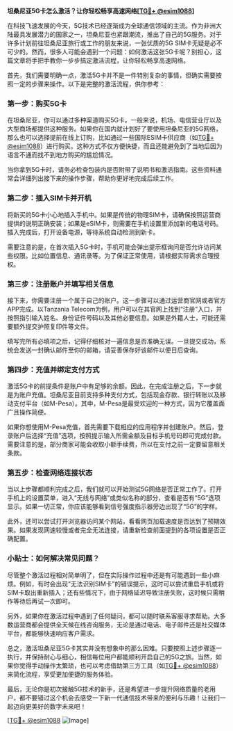 **坦桑尼亚5G卡怎么激活？让你轻松畅享高速网络[[TG💪+ @esim1088](https://t.me/s/esim1088)]**

在科技飞速发展的今天，5G技术已经逐渐成为全球通信领域的主流。作为非洲大陆最具发展潜力的国家之一，坦桑尼亚也紧跟潮流，推出了自己的5G服务。对于许多计划前往坦桑尼亚旅行或工作的朋友来说，一张优质的5G SIM卡无疑是必不可少的。然而，很多人可能会遇到一个问题：如何激活这张5G卡呢？别担心，这篇文章将手把手教你一步步搞定激活流程，让你轻松畅享高速网络。

首先，我们需要明确一点，激活5G卡并不是一件特别复杂的事情，但确实需要按照一定的步骤来操作。以下是完整的激活流程，供你参考：

### 第一步：购买5G卡

在坦桑尼亚，你可以通过多种渠道购买5G卡。一般来说，机场、电信营业厅以及大型商场都提供这种服务。如果你在国内就计划好了要使用坦桑尼亚的5G网络，那么也可以选择提前在线上订购，比如通过一些国际ESIM卡供应商（如[TG💪+ @esim1088](https://t.me/s/esim1088)）进行购买。这种方式不仅方便快捷，而且还能避免到了当地后因为语言不通而找不到地方购买的尴尬情况。

当你拿到5G卡时，请务必检查包装内是否附带了说明书和激活指南。这些资料通常会详细列出接下来的操作步骤，帮助你更好地完成后续工作。

### 第二步：插入SIM卡并开机

将新买的5G卡小心地插入手机中。如果是传统的物理SIM卡，请确保按照运营商提供的说明正确安装；如果是eSIM卡，则需要在手机设置里添加新的电话号码。插入完成后，打开设备电源，等待系统自动检测到新卡。

需要注意的是，在首次插入5G卡时，手机可能会弹出提示框询问是否允许访问某些权限。比如位置信息、通讯录等。为了保证正常使用，请根据实际需求合理授权。

### 第三步：注册账户并填写相关信息

接下来，你需要注册一个属于自己的账户。这一步骤可以通过运营商官网或者官方APP完成。以Tanzania Telecom为例，用户可以在其官网上找到“注册”入口，并按照指引输入姓名、身份证件号码以及其他必要信息。如果是外籍人士，可能还需要额外提交护照复印件等文件。

填写完所有必填项之后，记得仔细核对一遍信息是否准确无误。一旦提交成功，系统会发送一封确认邮件至你的邮箱，请妥善保存好该邮件以便日后查询。

### 第四步：充值并绑定支付方式

激活5G卡的前提条件是账户中有足够的余额。因此，在完成注册之后，下一步就是为账户充值。坦桑尼亚目前支持多种支付方式，包括现金存款、银行转账以及移动支付平台（如M-Pesa）。其中，M-Pesa是最受欢迎的一种方式，因为它覆盖面广且操作简便。

如果你想使用M-Pesa充值，首先需要下载相应的应用程序并创建账户。然后，登录账户后选择“充值”选项，按照提示输入所需金额及目标手机号码即可完成付款。需要注意的是，部分商家可能会收取小额手续费，所以在支付之前一定要留意相关条款。

### 第五步：检查网络连接状态

当以上步骤都顺利完成之后，我们就可以开始测试5G网络是否正常工作了。打开手机上的设置菜单，进入“无线与网络”或类似名称的部分，查看是否有“5G”选项显示。如果一切正常，你应该能够看到信号强度指示器旁边出现了“5G”的字样。

此外，还可以尝试打开浏览器访问某个网站，看看网页加载速度是否达到了预期效果。如果发现网速较慢或者完全无法连接，请重新检查前面提到的各项设置是否正确配置。

### 小贴士：如何解决常见问题？

尽管整个激活过程相对简单明了，但在实际操作过程中还是有可能遇到一些小麻烦。例如，有时会出现“无法识别SIM卡”的错误提示，这时可以尝试重启手机或将SIM卡取出重新插入；还有些情况下，由于网络延迟导致注册失败，这时候只需稍作等待后再试一次即可。

另外，如果你在激活过程中遇到了任何疑问，都可以随时联系客服寻求帮助。大多数运营商都会提供全天候在线咨询服务，无论是通过电话、电子邮件还是社交媒体平台，都能够快速响应客户需求。

总之，激活坦桑尼亚5G卡其实并没有想象中的那么困难。只要按照上述步骤逐一执行，并保持耐心与细心，相信每位用户都能顺利开启自己的5G之旅。当然，如果你觉得手动操作太繁琐，也可以考虑借助第三方工具（如[TG💪+ @esim1088](https://t.me/s/esim1088)）来简化流程，享受更加便捷的服务体验。

最后，无论你是初次接触5G技术的新手，还是希望进一步提升网络质量的老用户，都不要错过这个机会去感受一下新一代通信技术带来的便利与乐趣！让我们一起迈向更美好的数字未来吧！

[[TG💪+ @esim1088](https://t.me/s/esim1088) ![Image](https://i.postimg.cc/4NQfJmqS/Snipaste-2025-05-13-00-14-12.png)]